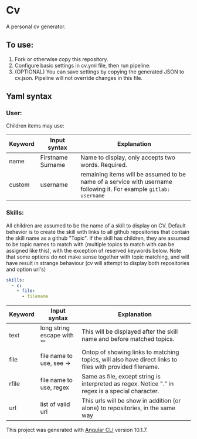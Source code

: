 # Cv

A personal cv generator.

## To use:
1. Fork or otherwise copy this repository.
2. Configure basic settings in cv.yml file, then run pipeline.
3. (OPTIONAL) You can save settings by copying the generated JSON to cv.json. Pipeline will not override changes in this file.

## Yaml syntax

### User:
Children items may use:

| Keyword    | Input syntax              | Explanation                                                                                                       |
|------------|---------------------------|-------------------------------------------------------------------------------------------------------------------|
| name       | Firstname Surname         | Name to display, only accepts two words. Required.                                                                |
| custom     | username                  | remaining items will be assumed to be name of a service with username following it. For example `gitlab: username`|

### Skills:
All children are assumed to be the name of a skill to display on CV. Default behavior is to create the skill with links to all github repositories that contain the skill name as a github "Topic". If the skill has children, they are assumed to be topic names to match with (multiple topics to match with can be assigned like this), with the exception of reserved keywords below. Note that some options do not make sense together with topic matching, and will have result in strange behaviour (cv will attempt to display both repositories and option url's)
```yaml
skills:
  - c:
    - file:
      - filename
```

| Keyword    | Input syntax              | Explanation                                                                                                       |
|------------|---------------------------|-------------------------------------------------------------------------------------------------------------------|
| text       | long string escape with ""| This will be displayed after the skill name and before matched topics.                                            |
| file       | file name to use, see ->  | Ontop of showing links to matching topics, will also have direct links to files with provided filename.           |
| rfile      | file name to use, regex   | Same as file, except string is interpreted as regex. Notice "." in regex is a special character.                  |
| url        | list of valid url         | This urls will be show in addition (or alone) to repositories, in the same way                                    |

This project was generated with [Angular CLI](https://github.com/angular/angular-cli) version 10.1.7.
